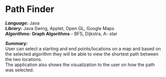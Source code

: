 # Path Finder

***Language:*** Java <br />
***Library:*** Java Swing, Applet, Open GL, Google Maps <br />
***Algorithms:*** **Graph Algorithms** - BFS, Dijkstra, A- star <br />

***Summary:*** <br />
 User can select a starting and end points/locations on a map and based on the selected algorithm they will be able to view the shortest path between the two locations.
 <br />The application also shows the visualization to the user on how the path was selected. 


